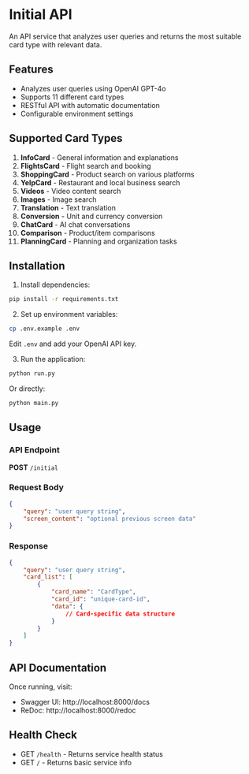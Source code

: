 # Initial API

An API service that analyzes user queries and returns the most suitable card type with relevant data.

## Features

- Analyzes user queries using OpenAI GPT-4o
- Supports 11 different card types
- RESTful API with automatic documentation
- Configurable environment settings

## Supported Card Types

1. **InfoCard** - General information and explanations
2. **FlightsCard** - Flight search and booking
3. **ShoppingCard** - Product search on various platforms
4. **YelpCard** - Restaurant and local business search
5. **Videos** - Video content search
6. **Images** - Image search
7. **Translation** - Text translation
8. **Conversion** - Unit and currency conversion
9. **ChatCard** - AI chat conversations
10. **Comparison** - Product/item comparisons
11. **PlanningCard** - Planning and organization tasks

## Installation

1. Install dependencies:
```bash
pip install -r requirements.txt
```

2. Set up environment variables:
```bash
cp .env.example .env
```
Edit `.env` and add your OpenAI API key.

3. Run the application:
```bash
python run.py
```

Or directly:
```bash
python main.py
```

## Usage

### API Endpoint

**POST** `/initial`

### Request Body
```json
{
    "query": "user query string",
    "screen_content": "optional previous screen data"
}
```

### Response
```json
{
    "query": "user query string",
    "card_list": [
        {
            "card_name": "CardType",
            "card_id": "unique-card-id",
            "data": {
                // Card-specific data structure
            }
        }
    ]
}
```

## API Documentation

Once running, visit:
- Swagger UI: http://localhost:8000/docs
- ReDoc: http://localhost:8000/redoc

## Health Check

- GET `/health` - Returns service health status
- GET `/` - Returns basic service info